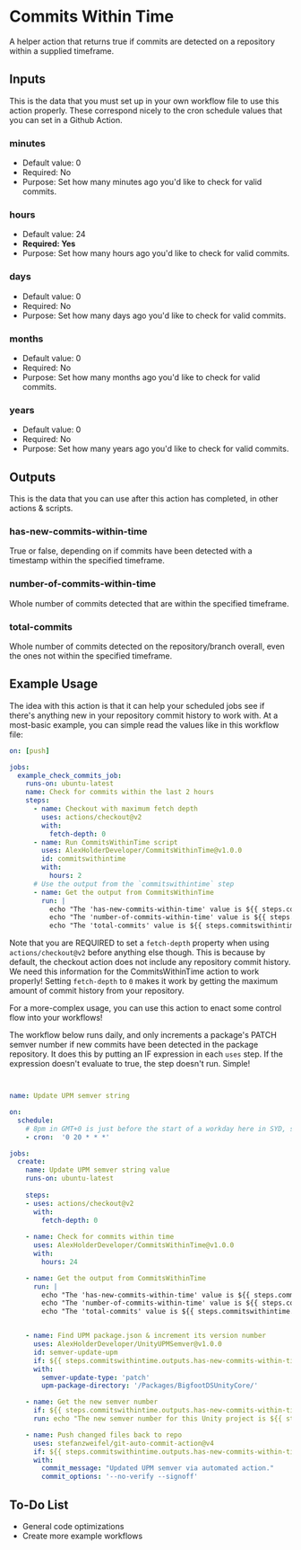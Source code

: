 # Commits Within Time
 A helper action that returns true if commits are detected on a repository within a supplied timeframe.



## Inputs

This is the data that you must set up in your own workflow file to use this action properly. These correspond nicely to the cron schedule values that you can set in a Github Action. 

### minutes

- Default value: 0
- Required: No
- Purpose: Set how many minutes ago you'd like to check for valid commits.

### hours

- Default value: 24
- **Required: Yes**
- Purpose: Set how many hours ago you'd like to check for valid commits.

### days

- Default value: 0
- Required: No
- Purpose: Set how many days ago you'd like to check for valid commits.

### months

- Default value: 0
- Required: No
- Purpose: Set how many months ago you'd like to check for valid commits.

### years

- Default value: 0
- Required: No
- Purpose: Set how many years ago you'd like to check for valid commits.



## Outputs

This is the data that you can use after this action has completed, in other actions & scripts.

### has-new-commits-within-time

True or false, depending on if commits have been detected with a timestamp within the specified timeframe.



### number-of-commits-within-time

Whole number of commits detected that are within the specified timeframe.



### total-commits

Whole number of commits detected on the repository/branch overall, even the ones not within the specified timeframe.





## Example Usage

The idea with this action is that it can help your scheduled jobs see if there's anything new in your repository commit history to work with. At a most-basic example, you can simple read the values like in this workflow file:

```yaml
on: [push]

jobs:
  example_check_commits_job:
    runs-on: ubuntu-latest
    name: Check for commits within the last 2 hours
    steps:
      - name: Checkout with maximum fetch depth
        uses: actions/checkout@v2
        with:
          fetch-depth: 0
      - name: Run CommitsWithinTime script
        uses: AlexHolderDeveloper/CommitsWithinTime@v1.0.0
        id: commitswithintime
        with:
          hours: 2
      # Use the output from the `commitswithintime` step
      - name: Get the output from CommitsWithinTime
        run: |
          echo "The 'has-new-commits-within-time' value is ${{ steps.commitswithintime.outputs.has-new-commits-within-time }}"
          echo "The 'number-of-commits-within-time' value is ${{ steps.commitswithintime.outputs.number-of-commits-within-time }}"
          echo "The 'total-commits' value is ${{ steps.commitswithintime.outputs.total-commits }}"

```

Note that you are REQUIRED to set a `fetch-depth` property when using `actions/checkout@v2` before anything else though. This is because by default, the checkout action does not include any repository commit history. We need this information for the CommitsWithinTime action to work properly! Setting `fetch-depth` to `0` makes it work by getting the maximum amount of commit history from your repository.



For a more-complex usage, you can use this action to enact some control flow into your workflows!

The workflow below runs daily, and only increments a package's PATCH semver number if new commits have been detected in the package repository. It does this by putting an IF expression in each `uses` step. If the expression doesn't evaluate to true, the step doesn't run. Simple!

``` yaml


name: Update UPM semver string

on: 
  schedule:
    # 8pm in GMT+0 is just before the start of a workday here in SYD, so this will run before devs start working!
    - cron:  '0 20 * * *'

jobs:
  create:
    name: Update UPM semver string value
    runs-on: ubuntu-latest
    
    steps:
    - uses: actions/checkout@v2
      with:
        fetch-depth: 0
    
    - name: Check for commits within time 
      uses: AlexHolderDeveloper/CommitsWithinTime@v1.0.0
      with:
        hours: 24

    - name: Get the output from CommitsWithinTime
      run: |
        echo "The 'has-new-commits-within-time' value is ${{ steps.commitswithintime.outputs.has-new-commits-within-time }}"
        echo "The 'number-of-commits-within-time' value is ${{ steps.commitswithintime.outputs.number-of-commits-within-time }}"
        echo "The 'total-commits' value is ${{ steps.commitswithintime.outputs.total-commits }}"


    - name: Find UPM package.json & increment its version number
      uses: AlexHolderDeveloper/UnityUPMSemver@v1.0.0 
      id: semver-update-upm
      if: ${{ steps.commitswithintime.outputs.has-new-commits-within-time }}
      with:
        semver-update-type: 'patch' 
        upm-package-directory: '/Packages/BigfootDSUnityCore/'

    - name: Get the new semver number
      if: ${{ steps.commitswithintime.outputs.has-new-commits-within-time }}
      run: echo "The new semver number for this Unity project is ${{ steps.semver-update-upm.outputs.semver-number }}"

    - name: Push changed files back to repo
      uses: stefanzweifel/git-auto-commit-action@v4
      if: ${{ steps.commitswithintime.outputs.has-new-commits-within-time }}
      with:
        commit_message: "Updated UPM semver via automated action."
        commit_options: '--no-verify --signoff'
```







## To-Do List

- General code optimizations
- Create more example workflows